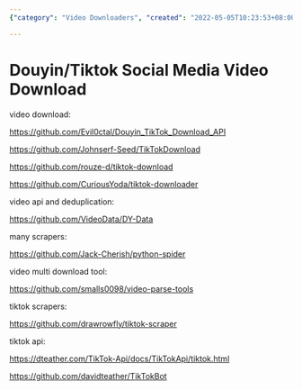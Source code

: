 ```yaml
---
{"category": "Video Downloaders", "created": "2022-05-05T10:23:53+08:00", "date": "2022-05-05 10:23:53", "description": "This article provides information on resources for downloading Douyin/TikTok videos. It covers APIs, scrapers, and deduplication tools, along with their respective documentation and a GitHub repository for easy access.", "modified": "2022-05-05T10:28:56+08:00", "tags": ["douyin", "tiktok", "social media", "information gathering", "scraping", "video sources", "API"], "title": "Douyin Tiktok Social Media Download"}

---
```


# Douyin/Tiktok Social Media Video Download

video download:

https://github.com/Evil0ctal/Douyin_TikTok_Download_API

https://github.com/Johnserf-Seed/TikTokDownload

https://github.com/rouze-d/tiktok-download

https://github.com/CuriousYoda/tiktok-downloader

video api and deduplication:

https://github.com/VideoData/DY-Data

many scrapers:

https://github.com/Jack-Cherish/python-spider

video multi download tool:

https://github.com/smalls0098/video-parse-tools

tiktok scrapers:

https://github.com/drawrowfly/tiktok-scraper

tiktok api:

https://dteather.com/TikTok-Api/docs/TikTokApi/tiktok.html

https://github.com/davidteather/TikTokBot
